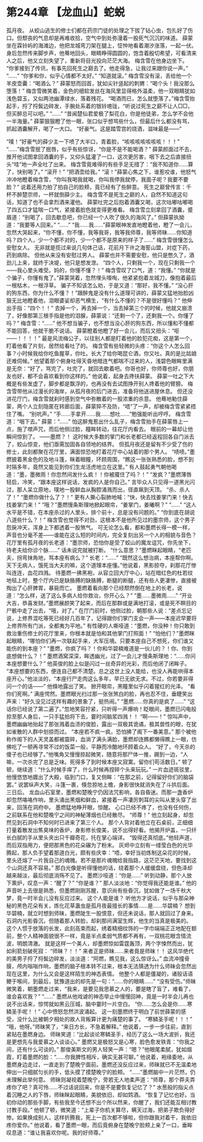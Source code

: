 # 第244章 【龙血山】蛇蜕
孤月夜。
从蛟山逃生的修士们都在药宗门徒的处理之下拔了钻心虫，包扎好了伤口。但颓丧的气息却是再难收拾，空气中到处弥漫着一股死气沉沉的味道。
薛蒙坐在霖铃屿的海滩边，他把龙城弯刀架在腿上，怔忡地看着潮汐涨落，一起一伏。
身后忽然传来脚步声，他蓦地回头，眼睛睁得圆圆的，饱含着殷切希望，可看清来人之后，他又立刻失望了，重新将目光投向茫茫大海。
梅含雪在他身边坐下。
“你爹接到了传讯，有事先回死生之巅去了。他走得急，让我过来跟你说一声。”
“……”
“你爹和你，似乎心情都不太好。”
“知道就滚。”
梅含雪没有滚，丢给他一个羊皮壶囊：“喝酒么？”
薛蒙怒而回首，犹如尖针竖起的刺猬：“喝个头！我没那么堕落！”
梅含雪微笑着，金色的细软发丝在海风里显得格外温柔，他一双眼睛犹如浅色碧玉，又似两池幽潭绿水，落着残花。
“喝酒而已，怎么就堕落了。”梅含雪抬起手，捋了捋鬓边碎发，手腕处系着的银铃璁珑，“听说过死生之巅不让人□□，但买醉总可以吧。”
“……”
“昔闻楚仙君爱极了梨花白，你是他徒弟，怎么学不会他一半海量。”
薛蒙狠狠瞪了他一眼，张口似乎想骂些什么，但最后什么都没有骂，抓起酒囊解开，喝了一大口。
“好豪气。这是踏雪宫的烧酒，滋味最是——”

“噗！”好豪气的薛少主一下喷了大半口，青着脸，“咳咳咳咳咳咳咳！！！”
“……”梅含雪抿了抿唇，似乎有些惊讶，“你是不是不能喝酒？”
薛蒙颜面过不去，推开他试图拿回酒囊的手，又仰头猛灌了一口，这次更厉害，咽下去之后直接扭头“哇”地一声全吐了出来。
梅含雪竟难得的有些手足无措了：“我不知道你……算了，快别喝了。”
“滚开！”
“把酒壶给我。”
“滚！”薛蒙心焦之下，谁惹咬谁，他怒气冲冲地瞪着梅含雪，“你叫我喝我就喝，你叫我停我就停，我面子呢？我要不要脸？”
说着还用力拍了拍自己的脸颊，竟已经有了些醉意。
死生之巅曾传言：千杯不醉楚宗师，一杯就倒薛少主。
梅含雪不是死生之巅的人，自然不知道这句话，知道了也不会拿烈酒来灌他。
薛蒙吐完之后抱着酒囊又喝，这次咕嘟咕嘟喝了四五口才猛喘一口气，紧接着脸色就变得更难看。
梅含雪立刻拿回了酒囊，蹙眉道：“别喝了，回去歇息吧，你已经一个人吹了很久的海风了。”
但薛蒙执拗道：“我要等人回来。”
“……”
“我……我……”薛蒙眼神发直地瞪着他，瞪了一会儿，忽然大哭起来，“你不懂，你不懂，我等我哥，我等我师尊，我等师昧……你知道吗？四个人，少一个都不对的，少一个都不是原来的样子了……”
梅含雪很懂怎么安慰女人。
无非就是揽过来说几句体己话，花前月下许之海誓山盟，对症下药，药到病除。
但他从来没有安慰过男人。
薛蒙也并不需要安慰，他只是憋久了，酒劲儿上来，就终于决堤，他只是想发泄。
“四个人，只剩我一个，现在只剩我一个——我心里头难受。妈的，你懂不懂？！”
梅含雪叹了口气，道：“我懂。”
“你就是个骗子，你懂有鬼了。”薛蒙哭着，忽然埋头嚎啕，他紧紧抱着龙城刀，像抱着最后一根枯木，一根浮草。
骗子不知该怎么劝，于是又道：“那好，我不懂。”
“没心肝的狗东西，你为什么不懂？！”跟醉鬼是没有什么道理可讲的，薛蒙又猛地抬脸凶狠无比地瞪着他，泪眼婆娑却恶气横生，“有什么不懂的？不是很好懂吗？”
他伸出手指：“四个！！”
去掉一个，再去掉一个，当去掉第三个的时候，他就又崩溃了，好像那第三根手指是他的泪腺，薛蒙说：“还剩一个了，还剩我一个。你懂了吗？”
梅含雪：“……”
他不想当骗子，也不想当没心肝的狗东西，所以懂和不懂都不能回答，他就干脆不说话。
薛蒙瞪着他瞪了好一会儿，而后又扭头：“呕——！！！！”
最是风流梅公子，以往别人都是盯着他的脸犯花痴，这是第一个，盯着他看了片刻，居然给看吐了的。
梅含雪有些轻微的头疼：“你这个人怎么回事？小时候我给你吃鱼腥草，你吐。长大了给你喝昆仑酒，你又吐。真的是比姑娘还难伺候。”
他望着那个俯身吐得天昏地暗连气都喘不过来的人，浅碧色眼眸里满是无奈：“好了，骂完了，吐完了，就回去歇着吧。你哥也好，你师尊也好，你朋友也好，都不会喜欢看到你这样的。”
他说着，起身去搀扶薛蒙。
薛蒙一吐之下大概是有些发虚了，脚步都是飘浮的，也再没有去试图挣开别人搀着他的臂膀。
梅含雪带他从过漫长的海岸，从孤月夜的后门进去，准备将他送进屋休息。
但还没进花厅门，梅含雪就刹时感到空气中弥散着的一股浓重的杀意。
他蓦地勒住薛蒙，两个人立刻隐匿在转廊后面，薛蒙猝不及防，“唔”了一声，却被梅含雪紧紧捂住了嘴。
“别吭声。”
“手……手拿开……我……想吐……”勉强能听出哼哼。
梅含雪道：“咽下去。”
薛蒙：“……”
怕这醉鬼惹出什么乱子，梅含雪抬手在薛蒙唇上一点，施了噤声咒，而后他侧过脸，瞳眸转动，往花厅内看去。
眼前的一幕却让他瞬间惊到了。
——墨燃？！
这时候大多数的掌门和长老都已经返程回各自门派去了，蛟山惊变，他们亟需加固各自领地的结界。
但孤月夜还是留有不少受了伤的修士，此刻都聚在花厅里，满面惊恐地盯着花厅中心站着的那个男人。
“啧啧。”墨燃披着黑金色的及地斗篷，眯着眼瞳，环顾周围，“瞧这一张张熟悉的脸，想不到时隔多年，竟然又能见到你们生龙活虎地立在这里。”
有人鼓起勇气朝他喝道：“墨，墨微雨！你忽然间发什么疯！！你被魇住了吗？！”
“发疯？”墨燃薄唇轻启，冷笑，“跟本座这样说话，发疯的人是你自己。”
言毕众人只见得一道黑光闪过，那人呆立原地，噗地一股鲜血从胸腔涌溅而出，径直飙到天顶。
“杀、杀人了！”
“墨燃你做什么了？！”
更有人撕心裂肺地喊：“快，快去找姜掌门来！快去找姜掌门来！”
“哦？”墨燃慢条斯理地掀起眼帘，“姜掌门，姜曦啊？”
“……”
“这人水平是不错，在本座杀过的人里头，排个前十，总是没有问题的。”
“你到底在胡说八道些什么？！”
梅含雪也觉得不对劲，这根本不是他所见过的墨宗师，这个男子怨戾冲天，浑身上下都透着一股煞气。
可无论怎么看，都和墨燃长得一模一样，声音也分毫不差——谁能在这么短的时间内，完全复刻出另一个人的相貌与音色？
花厅里有孤月夜的长老道：“墨宗师，恐怕你是受了蛟山的魔龙诅咒，你先坐下，待老夫给你诊个脉……”
话未说完就被打断。
“什么意思？”墨燃眯起眼睛，“老匹夫，拐弯抹角地，骂本座有病么？”
长老：“……”
“既然这么想治病，本座帮你啊。天下无病人，饿死当大夫的嘛，这个道理本座懂。”他说着，黑影掠夺，刹那花厅惨叫连连，血花四溅。
待墨燃一拂黑袍，从容立回大厅中心，站在暗红色的杜若纹地毯上时，整个厅内已是缺胳膊的缺胳膊，断腿的断腿，还有些人更凄惨，直接被掏出了心肝脾胃，暴毙而亡。
墨燃着看向那个已经颓然倒在地上的长老，说道：“怎么样，送了这么多病人给你救治，你开心么？”
“墨……墨微雨……”
“开业大吉，恭喜发财。”墨燃展颜笑了起来，而后在那群或是满地打滚，或是死不瞑目的尸骸中走了出去，“哦，对了。”
在厅门前时，他侧过脸，朝那些人说：“差点忘记说，上修界混吃等死已经好几百年了，记得跟你们掌门支会一声——本座迟早要将上修界所有门派，全都夷为平地。”
有性硬的人嘶哑道：“墨燃，你没种！你只敢到救治重伤修士的花厅里来，你根本就是怕和其他掌门打照面！”
“怕他们？”墨燃眯起眼睛，“哪怕你们再一次联起手来，大军压境。只要本座自己不想死，你们谁又能伤的到本座？”
“墨燃，你疯了吗？！你和华碧楠难道是一伙儿的？！你、你到底想做什么？！”
墨燃酒窝深深，眸透幽光，过了一会儿才慢条斯理地：“……你问本座想要什么？”
他英俊的脸上似是闪过一丝奇异的光彩，而后他闭了闭眸子。
“本座想要的东西，便连自己都不清楚。总之这世上没人能给，也没人再能哄得本座开心。”他淡淡的，“本座行尸走肉这么多年，早已无欲无求。不过，你若要非得问一个的话——”
他倏地露出了笑。
掀开眼帘，黑瞳里似乎闪着猩红的光泽。
“看你们死啊。”
满座愕然。墨燃眼光扫过那一张张煞白的脸，再也忍不住，垂睫笑出声来：“好久没见过这样有趣的景象了，挺热闹。”
“墨燃……你真的是疯了……”
“这话你已经说了第二遍了。”忽地笑容拧紧，只听得一声爆响！眨眼间，墨燃已闪电般掠至那人身后，一只手猛拍将下去，霎时间脑浆四溅！！
“啊——！”
惊叫声中，墨燃幽幽地抬起了那张溅着血渍的俊脸，露出一双极其诡谲，极其兽性的眼，在犹如雀散的人群中划掠而过。
“本座若不疯一疯，恐怕拂了阁下一番美意。”
那个被他称作阁下的人天灵盖都被震碎，血淌了满头满脸，墨燃却连瞧都懒得瞧上一眼，仿佛吃了一顿再寻常不过的饭菜一般，平静而冷酷地环顾着众人。
“好了，今天杀的傻子也已经够了。”他嘴角又慢慢掠起微笑，随意将那尸体一推，踢到一边，“人嘛，一次杀完了总是乏味。死得多了到时候本座又寂寞。留你们苟活数日。”
顿了顿，继续道：“什么时候手痒了，什么时候再捏碎个头来玩玩。”
一片血迹斑驳里，他慢悠悠地踱出了大殿，临到门口，复又侧眸：“在那之前，记得留好你们的脑袋罢。”
说罢纵声大笑，斗篷一裹，倏忽掠地上檐，身影很快就消失在了斗拱后面。
三日后。
龙血山石室里，墨燃和楚晚宁仍因法咒影响，各自昏迷。而那一盏香炉却忽然咯咯作响，里头涌出黑烟和鲜血，紧接着一声凄厉刺耳的尖叫从里头穿了出来，回荡在洞府中。
墨燃猛地睁开眼，惊醒。
心口已经不疼了，也没有任何伤，之前联系在他和楚晚宁之间的神秘薄烟也已经散尽。
“师尊！”
他立刻起身，却忽然见到石洞中不知何时已进来了第三个人。
那个人背对着他立在石桌前，正细细打量着散发出焦臭味的香炉，身影修长俊美，说不出得好看。他揭开炉盖，一只纤长白腻的手从里头夹出只千瓣奇花，托在掌心端详。
“毁得还真彻底。”他轻声道，而后双指用力，便把那黑色的花朵碾为了粉末。
灰烬中立刻有一缕莹白色的光华腾起，那人负手望着那道白光，颇有些庆幸：“唔，幸好当初炼制这朵花的时候，里头还熔了一片我自己的魂魄。若不是那片魂魄给我指路，这茫茫天地，要找到这个山洞还真不容易。”
那白光像是听得懂他的话，绕着那个人缓缓盘绕，但色泽却越来越淡，最后彻底消殇不见了。
墨燃沙哑道：“你是……”
听到动静，那个人放下熏炉，叹息一声：“醒了？”
“你是谁？”
那人淡淡地：“你觉得我还能是谁。”
他的声音听上去很是熟悉，但墨燃刚刚苏醒，意识尚有些昏沉，犹如做了一场千秋大梦，竟一时半会儿没有反应过来。
这个人能是谁？
听他方才说话，似乎与那朵神秘的黑色花朵有关，炼化花草蛊虫是孤月夜最擅长的事情……是……华碧楠？
想到华碧楠，就立时想到师昧，墨燃陡生一股恨意，但还未说话，那人就回过了身来。
石洞内光影昏沉，但随着那人转脸，却刹那间满室生辉，他生的当真是极美的。
这个人惯于放落的长发，此刻高束而起，绣着精细纹饰的一字巾端端正正地配在额前，整个人精神面貌很不一样，竟是半点柔弱气质都不再有，一双桃花眼含情流波，明朗清澈。
就是这样一个美人，却墨燃惊如雷霆轰顶，两个字悚然而出，犹如利箭划破死寂：
“师昧？！！”
来者正是师昧……来者竟是师昧！！
这风华绝代的美男子捋了捋鬓边碎发，淡淡道：“阿燃，瞧见我，这么惊讶么。”
血流冲撞骨膜，颅内嗡嗡作响，墨燃的脑子根本转不过来，根本无法猜透为什么师昧会忽然出现在这里，为什么又会是这样陌生的神态表情。
他整个人都是僵凝的，诸般话语鲠于喉间，到最后，犹豫道出的却先是一句：“……你的眼睛……”
“没有受伤。”师昧微笑着，朝墨燃走过来，“我来，是要见我思慕之人的，要是瞎了盲了，难看了，谁会喜欢我？”
“……”
墨燃从他戏谑的神态举止中慢慢回神，竟是一时半会儿再也说不出话来，惊愕就如黑云压城，脑中霎时一片空白。
“你……怎么会是你……寒鳞圣手呢！！”
心中愤怒忽然洪波涌起。
这一刻墨燃终于明白了前世薛蒙的感受，没什么比被朝夕相处的故人背叛算计更为痛楚的事了。
“寒鳞圣手呢！！！”
“哦，他呀。”师昧笑了，“来日方长，不急着解释。”
他说着，一步一步往前，直到紧贴在墨燃身边。
师昧笑道：“比起谈论寒鳞圣手，经历了这么一场大波折，我还是更想先与我爱慕之人谈谈心。”
墨燃又是极怒又是心寒，脸色愈发铁青：“你我之间，还有什么可谈的。”
那俊美斯文的男人轻笑一声：“嗯？”他眼尾柔腻，犹如烟霞，盯着墨燃的脸：“……你我脾性相斥，确实无甚可聊。”
他说着，袍缘委地，从墨燃身边走过，一直走到了楚晚宁面前。墨燃还没反应过来，师昧就已不无温柔地伸出一只细腻匀长的手，低头摸了摸楚晚宁的脸颊。
“……”墨燃脑中一片茫然，仍未理解此举何意。
师昧则凝视着楚晚宁，旁若无人地柔声道：“师尊，那个莽夫弄疼你了吧？真可怜……不过话说回来，你是不是要恢复记忆了？”
水葱般的指尖点着沉睡之人的下唇，师昧眯起眼睛，美貌依旧，却如鸩酒。
“恢复了记忆也好。当初你动的那些手脚，有些我至今还想不出个所以然来，你醒了，我们还能互相讨教讨教手段。”
他顿了顿，微笑道：“上辈子你机关算尽，瞒天过海，把弟子欺负得好惨。如果换成别人，这样折腾我，死上一百次都不够啦，但你跟我对着干，我依旧疼你爱你。”
他说着，看了墨燃一眼，而后竟俯身在楚晚宁脸颊上亲了一口，垂眸叹息道：“谁让我喜欢你呢。我的好师尊。”
